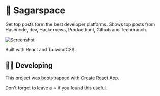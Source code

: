 # 🚀 Sagarspace

Get top posts form the best developer platforms.
Shows top posts from Hashnode, dev, Hackernews, Producthunt, Github and Techcrunch.


<p align="center">

![Screenshot](Capture.png)
<!-- ![devspace-frame](https://user-images.githubusercontent.com/47467468/148253660-0ae80495-1d36-4a2b-a80d-7ac8ee33e5b8.png) -->


Built with React and TailwindCSS


## 👩‍💻 Developing
This project was bootstrapped with [Create React App](https://github.com/facebook/create-react-app).





Don't forget to leave a ⭐ if you found this useful.
